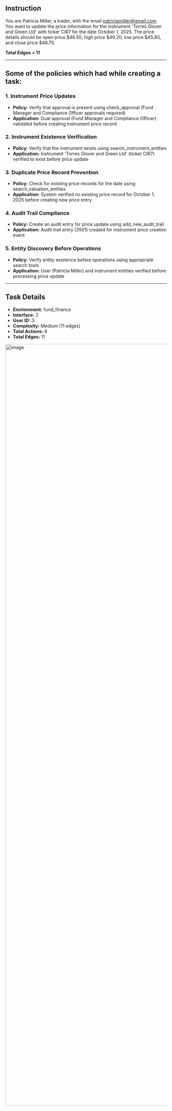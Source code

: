 ## Instruction
You are Patricia Miller, a trader, with the email patriciamiller@gmail.com. You want to update the price information for the instrument 'Torres Glover and Green Ltd' with ticker CIR7 for the date October 1, 2025. The price details should be open price $46.50, high price $49.20, low price $45.80, and close price $48.75.

**Total Edges = 11**

---

## Some of the policies which had while creating a task:

### 1. Instrument Price Updates
* **Policy:** Verify that approval is present using check_approval (Fund Manager and Compliance Officer approvals required)
* **Application:** Dual approval (Fund Manager and Compliance Officer) validated before creating instrument price record

### 2. Instrument Existence Verification
* **Policy:** Verify that the instrument exists using search_instrument_entities
* **Application:** Instrument 'Torres Glover and Green Ltd' (ticker CIR7) verified to exist before price update

### 3. Duplicate Price Record Prevention
* **Policy:** Check for existing price records for the date using search_valuation_entities
* **Application:** System verified no existing price record for October 1, 2025 before creating new price entry

### 4. Audit Trail Compliance
* **Policy:** Create an audit entry for price update using add_new_audit_trail
* **Application:** Audit trail entry (3501) created for instrument price creation event

### 5. Entity Discovery Before Operations
* **Policy:** Verify entity existence before operations using appropriate search tools
* **Application:** User (Patricia Miller) and instrument entities verified before processing price update
---

## Task Details
- **Environment:** fund_finance
- **Interface:** 2
- **User ID:** 3
- **Complexity:** Medium (11 edges)
- **Total Actions:** 6
- **Total Edges:** 11


<img width="9385" height="2375" alt="image" src="https://github.com/user-attachments/assets/cddc311f-8f74-42ff-b867-b41a60b7ca11" />

